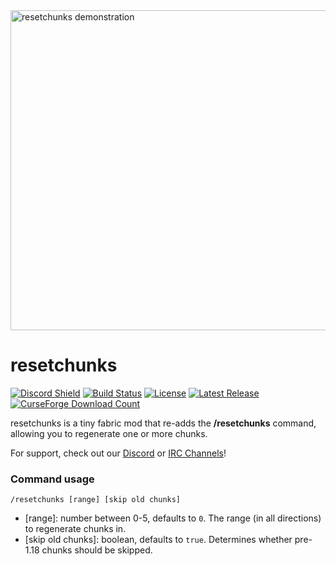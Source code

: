 <img alt="resetchunks demonstration" src="demo.gif" width="512">

# resetchunks

[![Discord Shield](https://discordapp.com/api/guilds/938463953644847205/widget.png?style=shield)](https://discord.gg/bXG8H6PVuS)
[![Build Status](https://img.shields.io/github/workflow/status/PotassiumMC/resetchunks/build/master)](https://github.com/PotassiumMC/resetchunks/actions)
[![License](https://img.shields.io/github/license/PotassiumMC/resetchunks)](https://github.com/PotassiumMC/resetchunks/blob/master/LICENSE)
[![Latest Release](https://img.shields.io/github/v/release/PotassiumMC/resetchunks)](https://github.com/PotassiumMC/resetchunks/releases)
[![CurseForge Download Count](https://cf.way2muchnoise.eu/full_resetchunks_downloads.svg)](https://www.curseforge.com/minecraft/mc-mods/resetchunks)

resetchunks is a tiny fabric mod that re-adds the **/resetchunks** command, allowing you to regenerate one or more chunks.

For support, check out our [Discord](https://discord.gg/bXG8H6PVuS) or [IRC Channels](https://webchat.esper.net/?channels=potassium)!

### Command usage

`/resetchunks [range] [skip old chunks]`

- [range]: number between 0-5, defaults to `0`. The range (in all directions) to regenerate chunks in.
- [skip old chunks]: boolean, defaults to `true`. Determines whether pre-1.18 chunks should be skipped.
